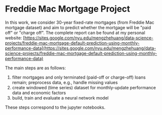 # Freddie Mac Mortgage Project
In this work, we consider 30-year fixed-rate mortgages (from Freddie Mac mortgage dataset) and aim to predict whether the mortgage will be "paid off" or "charge off". The complete report can be found at my personal website: [https://sites.google.com/nyu.edu/mengzhehuang/data-science-projects/freddie-mac-mortgage-default-prediction-using-monthly-performance-data](https://sites.google.com/nyu.edu/mengzhehuang/data-science-projects/freddie-mac-mortgage-default-prediction-using-monthly-performance-data) 

The main steps are as follows:
1) filter mortgages and only terminated (paid-off or charge-off) loans remain; preprocess data, e.g., handle missing values
2) create windowed (time series) dataset for monthly-update performance data and economic factors
3) build, train and evaluate a neural network model

These steps correspond to the jupyter notebooks. 
